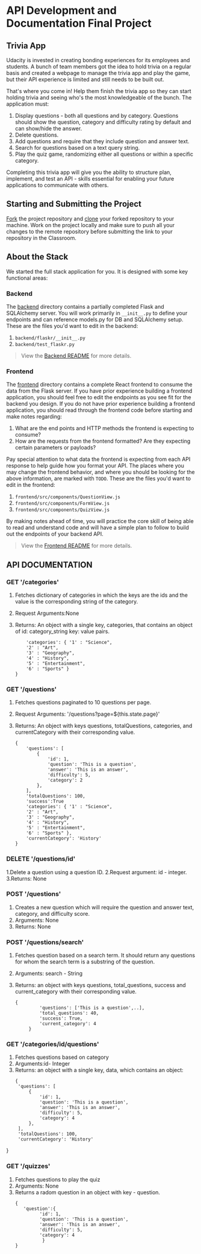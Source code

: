 # API Development and Documentation Final Project

## Trivia App

Udacity is invested in creating bonding experiences for its employees and students. A bunch of team members got the idea to hold trivia on a regular basis and created a webpage to manage the trivia app and play the game, but their API experience is limited and still needs to be built out.

That's where you come in! Help them finish the trivia app so they can start holding trivia and seeing who's the most knowledgeable of the bunch. The application must:

1. Display questions - both all questions and by category. Questions should show the question, category and difficulty rating by default and can show/hide the answer.
2. Delete questions.
3. Add questions and require that they include question and answer text.
4. Search for questions based on a text query string.
5. Play the quiz game, randomizing either all questions or within a specific category.

Completing this trivia app will give you the ability to structure plan, implement, and test an API - skills essential for enabling your future applications to communicate with others.

## Starting and Submitting the Project

[Fork](https://help.github.com/en/articles/fork-a-repo) the project repository and [clone](https://help.github.com/en/articles/cloning-a-repository) your forked repository to your machine. Work on the project locally and make sure to push all your changes to the remote repository before submitting the link to your repository in the Classroom.

## About the Stack

We started the full stack application for you. It is designed with some key functional areas:

### Backend

The [backend](./backend/README.md) directory contains a partially completed Flask and SQLAlchemy server. You will work primarily in `__init__.py` to define your endpoints and can reference models.py for DB and SQLAlchemy setup. These are the files you'd want to edit in the backend:

1. `backend/flaskr/__init__.py`
2. `backend/test_flaskr.py`

> View the [Backend README](./backend/README.md) for more details.

### Frontend

The [frontend](./frontend/README.md) directory contains a complete React frontend to consume the data from the Flask server. If you have prior experience building a frontend application, you should feel free to edit the endpoints as you see fit for the backend you design. If you do not have prior experience building a frontend application, you should read through the frontend code before starting and make notes regarding:

1. What are the end points and HTTP methods the frontend is expecting to consume?
2. How are the requests from the frontend formatted? Are they expecting certain parameters or payloads?

Pay special attention to what data the frontend is expecting from each API response to help guide how you format your API. The places where you may change the frontend behavior, and where you should be looking for the above information, are marked with `TODO`. These are the files you'd want to edit in the frontend:

1. `frontend/src/components/QuestionView.js`
2. `frontend/src/components/FormView.js`
3. `frontend/src/components/QuizView.js`

By making notes ahead of time, you will practice the core skill of being able to read and understand code and will have a simple plan to follow to build out the endpoints of your backend API.

> View the [Frontend README](./frontend/README.md) for more details.

## API DOCUMENTATION

### GET '/categories'
1. Fetches dictionary of categories in which the keys are the ids and the value is the corresponding string of the category.
2. Request Arguments:None
3. Returns: An object with a single key, categories, that contains an object of id: category_string key: value pairs.

    ```{
        'categories': { '1' : "Science",
        '2' : "Art",
        '3' : "Geography",
        '4' : "History",
        '5' : "Entertainment",
        '6' : "Sports" }
    }
    ```

### GET '/questions'
1. Fetches questions paginated to 10 questions per page.
2. Request Arguments: '/questions?page=${this.state.page}'
3. Returns: An object with keys questions, totalQuestions, categories, and currentCategory with their corresponding value.

   ```
   {
       'questions': [
           {
               'id': 1,
               'question': 'This is a question',
               'answer': 'This is an answer',
               'difficulty': 5,
               'category': 2
           },
       ],
       'totalQuestions': 100,
       'success':True
       'categories': { '1' : "Science",
       '2' : "Art",
       '3' : "Geography",
       '4' : "History",
       '5' : "Entertainment",
       '6' : "Sports" },
       'currentCategory': 'History'
   }
   
### DELETE '/questions/id'
1.Delete a question using a question ID.
2.Request argument: id - integer.
3.Returns: None

### POST '/questions'
1. Creates a new question which will require the question and answer text, category, and difficulty score.
2. Arguments: None
3. Returns: None

### POST '/questions/search'
1. Fetches question based on a search term. It should return any questions for whom the search term
    is a substring of the question.
2. Arguments: search - String
3. Returns: an object with keys questions, total_questions, success and current_category with their corresponding value.

   ``` 
   {
            'questions': ['This is a question',..],
            'total_questions': 40,
            'success': True,
            'current_category': 4
        }

### GET '/categories/id/questions'
1. Fetches questions based on category
2. Arguments:id- Integer
3. Returns: an object with a single key, data, which contains an object:
   ```
   {
    'questions': [
        {
            'id': 1,
            'question': 'This is a question',
            'answer': 'This is an answer',
            'difficulty': 5,
            'category': 4
        },
    ],
    'totalQuestions': 100,
    'currentCategory': 'History'
}

### GET '/quizzes'
1. Fetches questions to play the quiz
2. Arguments: None
3. Returns a radom question in an object with key - question.
   ```
   {
      'question':{
            'id': 1,
            'question': 'This is a question',
            'answer': 'This is an answer',
            'difficulty': 5,
            'category': 4
             }
   }